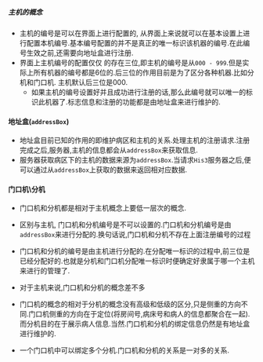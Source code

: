 ##### 主机的概念

- 主机的编号是可以在界面上进行配置的, 从界面上来说就可以在基本设置上进行配置本机编号.基本编号配置的并不是真正的唯一标识该机器的编号.在此编号生效之前,还需要向地址盒进行注册.
- 界面上主机编号的配置仅仅 的存在三位,即主机的编号是从`000 - 999`.但是实际上所有机器的编号都是6位的.后三位的作用目前是为了区分各种机器.比如分机和门口机. 主机默认后三位是000.
  - 如果主机的编号设置好并且成功进行注册的话,那么此编号就可以唯一的标识此机器了.标志信息和注册的功能都是由地址盒来进行维护的.

#### 地址盒(`addressBox`)

- 地址盒目前已知的作用的即维护病区和主机的关系.处理主机的注册请求.注册完成之后,服务器,主机的信息都会从`addressBox`来获取信息.
- 服务器获取病区下的主机的数据来源为`addressBox`.当请求`His3`服务器之后,便可以通过从`addressBox`上获取的数据来返回相对应数据.



#### 门口机\分机

- 门口机和分机都是相对于主机概念上要低一层次的概念.
- 区别与主机, 门口机和分机编号是不可以设置的.门口机和分机编号是由`addressBox`来进行分配的.换句话说,门口机和分机不存在上面注册编号的过程
- 门口机和分机的编号是由主机进行分配的.在分配唯一标识的过程中,前三位是已经分配好的.也就是分机和门口机分配唯一标识时便确定好隶属于哪一个主机来进行的管理了.
- 对于主机来说,门口机和分机的概念差不多

- 门口机的概念的相对于分机的概念没有高级和低级的区分,只是侧重的方向不同.门口机侧重的方向在于定位(将房间号,病床号和病人的信息都聚合在一起).而分机目的在于展示病人信息.当然.门口机和分机的绑定信息仍然是有地址盒进行维护的.
- 一个门口机中可以绑定多个分机.门口机和分机的关系是一对多的关系.

